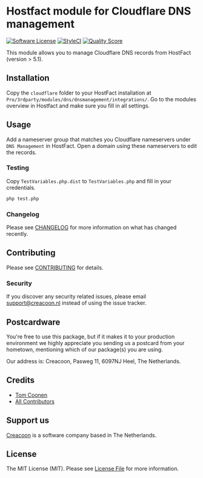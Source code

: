 # Hostfact module for Cloudflare DNS management

[![Software License](https://img.shields.io/badge/license-MIT-brightgreen.svg?style=flat-square)](LICENSE.md)
[![StyleCI](https://styleci.io/repos/189969610/shield?branch=master)](https://styleci.io/repos/189969610)
[![Quality Score](https://img.shields.io/scrutinizer/g/creacoon/hostfact-cloudflare-dns.svg?style=flat-square)](https://scrutinizer-ci.com/g/creacoon/hostfact-cloudflare-dns)

This module allows you to manage Cloudflare DNS records from HostFact (version > 5.1).

## Installation

Copy the `cloudflare` folder to your HostFact installation at `Pro/3rdparty/modules/dns/dnsmanagement/integrations/`.
Go to the modules overview in Hostfact and make sure you fill in all settings.

## Usage

Add a nameserver group that matches you Cloudflare nameservers under `DNS Management` in HostFact.
Open a domain using these nameservers to edit the records.

### Testing

Copy `TestVariables.php.dist` to `TestVariables.php` and fill in your credentials.

``` bash
php test.php
```

### Changelog

Please see [CHANGELOG](CHANGELOG.md) for more information on what has changed recently.

## Contributing

Please see [CONTRIBUTING](CONTRIBUTING.md) for details.

### Security

If you discover any security related issues, please email support@creacoon.nl instead of using the issue tracker.

## Postcardware

You're free to use this package, but if it makes it to your production environment we highly appreciate you sending us a postcard from your hometown, mentioning which of our package(s) you are using.

Our address is: Creacoon, Pasweg 11, 6097NJ Heel, The Netherlands.

## Credits

- [Tom Coonen](https://github.com/tomcoonen)
- [All Contributors](../../contributors)

## Support us

[Creacoon](https://spatie.be/opensource) is a software company based in The Netherlands.

## License

The MIT License (MIT). Please see [License File](LICENSE.md) for more information.
